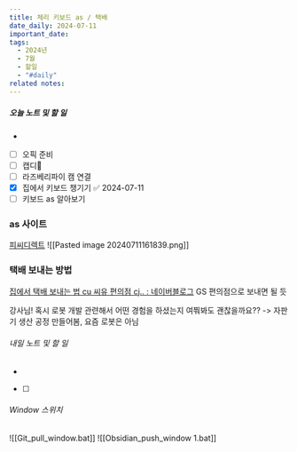 ```yaml
---
title: 체리 키보드 as / 택배
date_daily: 2024-07-11
important_date: 
tags:
  - 2024년
  - 7월
  - 할일
  - "#daily"
related notes:
---
```

##### 오늘 노트 및 할 일 
- 
- [ ] 오픽 준비
- [ ] 캡디🔼 
- [ ] 라즈베리파이 캠 연결
- [x] 집에서 키보드 챙기기 ✅ 2024-07-11
- [ ] 키보드 as 알아보기

### as 사이트
[피씨디렉트](https://pcdirect.co.kr/70)
![[Pasted image 20240711161839.png]]

### 택배 보내는 방법
[집에서 택배 보내는 법 cu 씨유 편의점 cj.. : 네이버블로그](https://blog.naver.com/wjdgkwls1012/223047938432)
GS 편의점으로 보내면 될 듯


강사님! 혹시 로봇 개발 관련해서 어떤 경험을 하셨는지 여쭤봐도 괜찮을까요??
-> 자판기 생산 공정 만들어봄, 요즘 로봇은 아님

###### 내일 노트 및 할 일
- 
- [ ] 


######  Window 스위치
![[Git_pull_window.bat]]
![[Obsidian_push_window 1.bat]]

